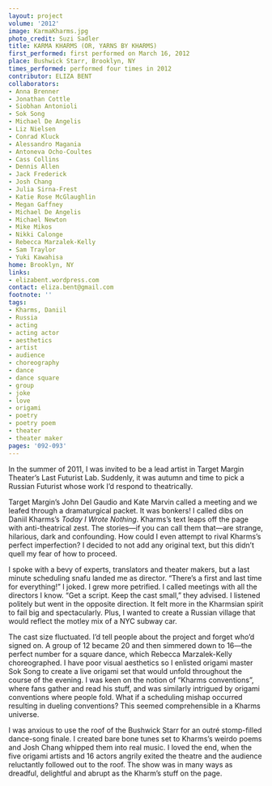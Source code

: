 ```yaml
---
layout: project
volume: '2012'
image: KarmaKharms.jpg
photo_credit: Suzi Sadler
title: KARMA KHARMS (OR, YARNS BY KHARMS)
first_performed: first performed on March 16, 2012
place: Bushwick Starr, Brooklyn, NY
times_performed: performed four times in 2012
contributor: ELIZA BENT
collaborators:
- Anna Brenner
- Jonathan Cottle
- Siobhan Antonioli
- Sok Song
- Michael De Angelis
- Liz Nielsen
- Conrad Kluck
- Alessandro Magania
- Antoneva Ocho-Coultes
- Cass Collins
- Dennis Allen
- Jack Frederick
- Josh Chang
- Julia Sirna-Frest
- Katie Rose McGlaughlin
- Megan Gaffney
- Michael De Angelis
- Michael Newton
- Mike Mikos
- Nikki Calonge
- Rebecca Marzalek-Kelly
- Sam Traylor
- Yuki Kawahisa
home: Brooklyn, NY
links:
- elizabent.wordpress.com
contact: eliza.bent@gmail.com
footnote: ''
tags:
- Kharms, Daniil
- Russia
- acting
- acting actor
- aesthetics
- artist
- audience
- choreography
- dance
- dance square
- group
- joke
- love
- origami
- poetry
- poetry poem
- theater
- theater maker
pages: '092-093'
---
```


In the summer of 2011, I was invited to be a lead artist in Target Margin Theater’s Last Futurist Lab. Suddenly, it was autumn and time to pick a Russian Futurist whose work I’d respond to theatrically.

Target Margin’s John Del Gaudio and Kate Marvin called a meeting and we leafed through a dramaturgical packet. It was bonkers! I called dibs on Daniil Kharms’s _Today I Wrote Nothing_. Kharms’s text leaps off the page with anti-theatrical zest. The stories—if you can call them that—are strange, hilarious, dark and confounding. How could I even attempt to rival Kharms’s perfect imperfection? I decided to not add any original text, but this didn’t quell my fear of how to proceed.

I spoke with a bevy of experts, translators and theater makers, but a last minute scheduling snafu landed me as director. “There’s a first and last time for everything!” I joked. I grew more petrified. I called meetings with all the directors I know. “Get a script. Keep the cast small,” they advised. I listened politely but went in the opposite direction. It felt more in the Kharmsian spirit to fail big and spectacularly. Plus, I wanted to create a Russian village that would reflect the motley mix of a NYC subway car.

The cast size fluctuated. I’d tell people about the project and forget who’d signed on. A group of 12 became 20 and then simmered down to 16—the perfect number for a square dance, which Rebecca Marzalek-Kelly choreographed. I have poor visual aesthetics so I enlisted origami master Sok Song to create a live origami set that would unfold throughout the course of the evening. I was keen on the notion of “Kharms conventions”, where fans gather and read his stuff, and was similarly intrigued by origami conventions where people fold. What if a scheduling mishap occurred resulting in dueling conventions? This seemed comprehensible in a Kharms universe.

I was anxious to use the roof of the Bushwick Starr for an outré stomp-filled dance-song finale. I created bare bone tunes set to Kharms’s weirdo poems and Josh Chang whipped them into real music. I loved the end, when the five origami artists and 16 actors angrily exited the theatre and the audience reluctantly followed out to the roof. The show was in many ways as dreadful, delightful and abrupt as the Kharm’s stuff on the page.
